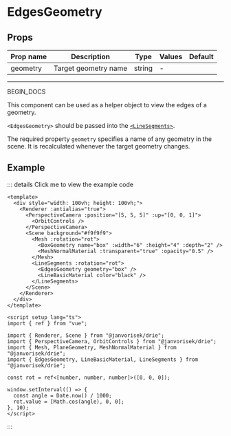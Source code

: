 # EdgesGeometry

## Props

| Prop name | Description          | Type   | Values | Default |
| --------- | -------------------- | ------ | ------ | ------- |
| geometry  | Target geometry name | string | -      |         |

---

BEGIN_DOCS

  <script setup>
  import EdgesGeometry from '../../examples/EdgesGeometry.vue'
  </script>

This component can be used as a helper object to view the edges of a geometry.

`<EdgesGeometry>` should be passed into the [`<LineSegments>`](/components/Objects/LineSegments).

The required property `geometry` specifies a name of any geometry in the scene. It is recalculated whenever the target geometry changes.

## Example

  <ClientOnly>
  <EdgesGeometry />
  </ClientOnly>

::: details Click me to view the example code

```vue{9,13}
<template>
  <div style="width: 100vh; height: 100vh;">
    <Renderer :antialias="true">
      <PerspectiveCamera :position="[5, 5, 5]" :up="[0, 0, 1]">
        <OrbitControls />
      </PerspectiveCamera>
      <Scene background="#f9f9f9">
        <Mesh :rotation="rot">
          <BoxGeometry name="box" :width="6" :height="4" :depth="2" />
          <MeshNormalMaterial :transparent="true" :opacity="0.5" />
        </Mesh>
        <LineSegments :rotation="rot">
          <EdgesGeometry geometry="box" />
          <LineBasicMaterial color="black" />
        </LineSegments>
      </Scene>
    </Renderer>
  </div>
</template>

<script setup lang="ts">
import { ref } from "vue";

import { Renderer, Scene } from "@janvorisek/drie";
import { PerspectiveCamera, OrbitControls } from "@janvorisek/drie";
import { Mesh, PlaneGeometry, MeshNormalMaterial } from "@janvorisek/drie";
import { EdgesGeometry, LineBasicMaterial, LineSegments } from "@janvorisek/drie";

const rot = ref<[number, number, number]>([0, 0, 0]);

window.setInterval(() => {
  const angle = Date.now() / 1000;
  rot.value = [Math.cos(angle), 0, 0];
}, 10);
</script>
```

:::
